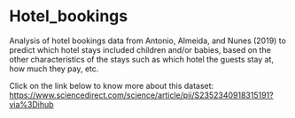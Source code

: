 # Hotel_bookings
Analysis of hotel bookings data from Antonio, Almeida, and Nunes (2019) to predict which hotel stays included children and/or babies, based on the other characteristics of the stays such as which hotel the guests stay at, how much they pay, etc.

Click on the link below to know more about this dataset:
https://www.sciencedirect.com/science/article/pii/S2352340918315191?via%3Dihub
